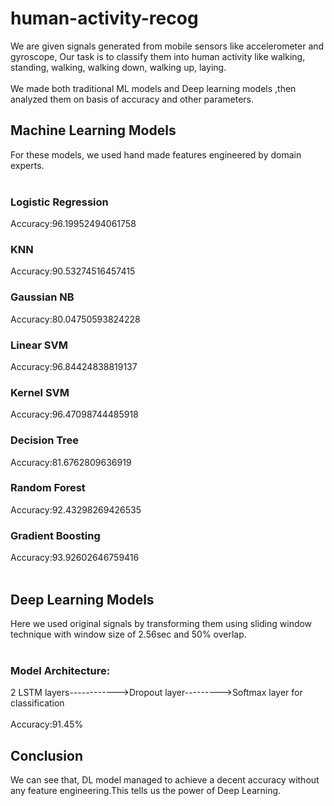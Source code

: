 # human-activity-recog
We are given signals generated from mobile sensors like accelerometer and gyroscope, Our task is to classify them into human activity like walking, standing, walking, walking down, walking up, laying.<br><br>
We made both traditional ML models and Deep learning models ,then analyzed them on basis of accuracy and other parameters.

<h2>Machine Learning Models</h2>
For these models, we used hand made features engineered by domain experts.<br><br>

<h3>Logistic Regression</h3>
Accuracy:96.19952494061758
<br>
<h3>KNN</h3>
Accuracy:90.53274516457415
<br>
<h3>Gaussian NB</h3>
Accuracy:80.04750593824228
<br>
<h3>Linear SVM</h3>
Accuracy:96.84424838819137
<br>
<h3>Kernel SVM</h3>
Accuracy:96.47098744485918
<br>
<h3>Decision Tree</h3>
Accuracy:81.6762809636919
<br>
<h3>Random Forest</h3>
Accuracy:92.43298269426535
<br>
<h3>Gradient Boosting</h3>
Accuracy:93.92602646759416
<br><br>
<h2>Deep Learning Models</h2>
Here we used original signals by transforming them using sliding window technique with window size of 2.56sec and 50% overlap.
<br><br>
<h3>Model Architecture:</h3>
2 LSTM layers------------>Dropout layer--------->Softmax layer for classification
<br><br>
Accuracy:91.45%


<h2>Conclusion</h2>
We can see that, DL model managed to achieve a decent accuracy without any feature engineering.This tells us the power of Deep Learning.
